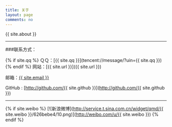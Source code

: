 ```yaml
---
title: 关于
layout: page
comments: no
---
```


{{ site.about }}

----

###联系方式：

{% if site.qq %}
ＱＱ：[{{ site.qq }}](tencent://message/?uin={{ site.qq }})
{% endif %}
网站：[{{ site.url }}]({{ site.url }})

邮箱：[{{ site.email }}]( http://blog.estonnet.com/about )

GitHub : [http://github.com/{{ site.github }}](http://github.com/{{ site.github }})

----
{% if site.weibo %}
[![新浪微博](http://service.t.sina.com.cn/widget/qmd/{{ site.weibo }}/626bebe4/10.png)](http://weibo.com/u/{{ site.weibo }})
{% endif %}